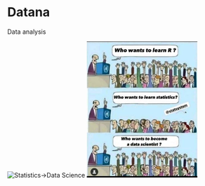 # Datana
Data analysis

<img src="https://github.com/user-attachments/assets/83f8ffd2-4a0c-4401-99ce-ce546849fa16" width=50% title="Statistics->Data Science" alt="Statistics->Data Science" />
<img src="./pics/statistics.jpg" width=50% title="Statistics->Data Science" alt="Statistics->Data Science" />
